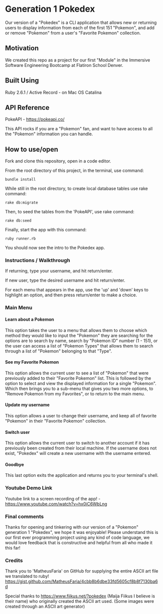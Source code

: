# Generation 1 Pokedex
Our version of a "Pokedex" is a CLI application that allows new or returning users to display information from each of the first 151 "Pokemon", and add or remove "Pokemon" from a user's "Favorite Pokemon" collection.

## Motivation
We created this repo as a project for our first "Module" in the Immersive Software Engineering Bootcamp at Flatiron School Denver.

## Built Using
Ruby 2.6.1 / Active Record - on Mac OS Catalina

## API Reference
PokeAPI - https://pokeapi.co/

This API rocks if you are a "Pokemon" fan, and want to have access to all the "Pokemon" information you can handle.

## How to use/open
Fork and clone this repository, open in a code editor.

From the root directory of this project, in the terminal, use command:
```
bundle install
```
While still in the root directory, to create local database tables use rake command:
```
rake db:migrate
```

Then, to seed the tables from the 'PokeAPI', use rake command:
```
rake db:seed
```

Finally, start the app with this command:
```
ruby runner.rb
```
You should now see the intro to the Pokedex app.

### Instructions / Walkthrough
If returning, type your username, and hit return/enter. 

If new user, type the desired username and hit return/enter.

For each menu that appears in the app, use the 'up' and 'down' keys to highlight an option, and then press return/enter to make a choice.

### Main Menu

#### Learn about a Pokemon
This option takes the user to a menu that allows them to choose which method they would like to input the "Pokemon" they are searching for the options are to search by name, search by "Pokemon ID" number (1 - 151), or the user can access a list of "Pokemon Types" that allows them to search through a list of "Pokemon" belonging to that "Type". 

#### See my Favorite Pokemon
This option allows the current user to see a list of "Pokemon" that were previously added to their "Favorite Pokemon" list. This is followed by the option to select and view the displayed information for a single "Pokemon". Which then brings you to a sub-menu that gives you two more options, to "Remove Pokemon from my Favorites", or to return to the main menu.

#### Update my username
This option allows a user to change their username, and keep all of favorite "Pokemon" in their "Favorite Pokemon" collection.

#### Switch user
This option allows the current user to switch to another account if it has previously been created from their local machine. If the username does not exist, "Pokedex" will create a new username with the username entered.

#### Goodbye
This last option exits the application and returns you to your terminal's shell.

### Youtube Demo Link
Youtube link to a screen recording of the app! - https://www.youtube.com/watch?v=hx0iC6WbLng

### Final comments
Thanks for opening and tinkering with our version of a "Pokemon" generation 1 "Pokedex", we hope it was enjoyable! Please understand this is our first ever programming project using any kind of code language, we would love feedback that is constructive and helpful from all who made it this far!

### Credits
Thank you to 'MatheusFaria' on GitHub for supplying the entire ASCII art file we translated to ruby! 
https://gist.github.com/MatheusFaria/4cbb8b6dbe33fd5605cf8b8f7130ba6d

Special thanks to https://www.fiikus.net/?pokedex (Maija Fiikus I believe is their name) who originally created the ASCII art used. (Some images were created through an ASCII art generator)